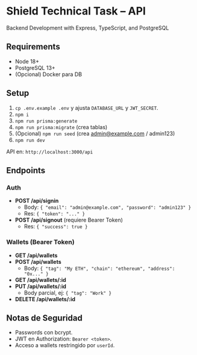 # Shield Technical Task – API
Backend Development with Express, TypeScript, and PostgreSQL

## Requirements
- Node 18+
- PostgreSQL 13+
- (Opcional) Docker para DB

## Setup
1. `cp .env.example .env` y ajusta `DATABASE_URL` y `JWT_SECRET`.
2. `npm i`
3. `npm run prisma:generate`
4. `npm run prisma:migrate` (crea tablas)
5. (Opcional) `npm run seed` (crea admin@example.com / admin123)
6. `npm run dev`

API en: `http://localhost:3000/api`

## Endpoints

### Auth
- **POST /api/signin**
  - Body: `{ "email": "admin@example.com", "password": "admin123" }`
  - Res: `{ "token": "..." }`
- **POST /api/signout** (requiere Bearer Token)
  - Res: `{ "success": true }`

### Wallets (Bearer Token)
- **GET /api/wallets**
- **POST /api/wallets**
  - Body: `{ "tag": "My ETH", "chain": "ethereum", "address": "0x..." }`
- **GET /api/wallets/:id**
- **PUT /api/wallets/:id**
  - Body parcial, ej: `{ "tag": "Work" }`
- **DELETE /api/wallets/:id**

## Notas de Seguridad
- Passwords con bcrypt.
- JWT en Authorization: `Bearer <token>`.
- Acceso a wallets restringido por `userId`.


